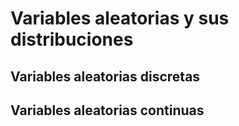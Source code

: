 # Variables aleatorias y sus distribuciones 
## Variables aleatorias discretas
### 

## Variables aleatorias continuas 
